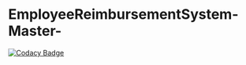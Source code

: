 # EmployeeReimbursementSystem-Master-
[![Codacy Badge](https://api.codacy.com/project/badge/Grade/e127e5f156f84b85b2c3c8fd4c0acebb)](https://app.codacy.com/gh/Amanbansal001/EmployeeReimbursementSystem-Master-?utm_source=github.com&utm_medium=referral&utm_content=Amanbansal001/EmployeeReimbursementSystem-Master-&utm_campaign=Badge_Grade_Settings)